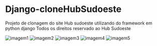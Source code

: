 # Django-cloneHubSudoeste
Projeto de clonagem do site Hub sudoeste utilizando do framework em python django
Todos os direitos reservado ao Hub Sudoeste


![imagem1](https://user-images.githubusercontent.com/83246777/175040350-443bbae9-37d5-48bf-a667-62f430e090cb.png)
![imagem2](https://user-images.githubusercontent.com/83246777/175040353-f62a2371-4e60-46c6-9331-008bef0147fd.png)
![imagem3](https://user-images.githubusercontent.com/83246777/175040357-a8635c5f-cdf5-4a12-a566-b3b9f843de0f.png)
![imagem4](https://user-images.githubusercontent.com/83246777/175040360-0c51e21a-47c2-4d3e-b590-528617019b0f.png)
![imagem5](https://user-images.githubusercontent.com/83246777/175040362-2b26873f-4f6c-41ea-8869-a1bde215d127.png)
